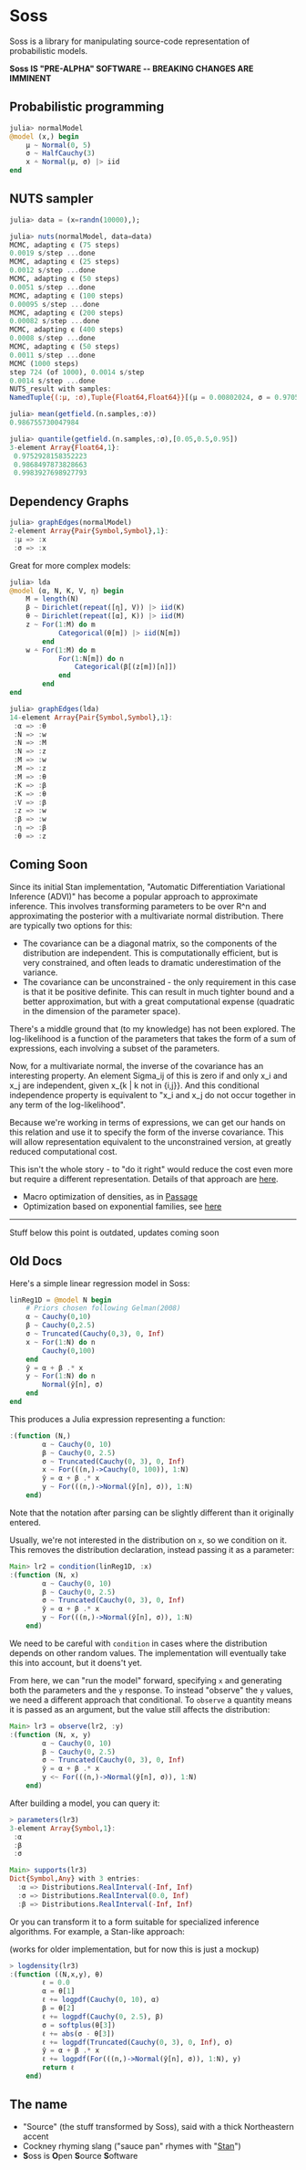 # Soss

Soss is a library for manipulating source-code representation of probabilistic models.

**Soss IS "PRE-ALPHA" SOFTWARE -- BREAKING CHANGES ARE IMMINENT**

## Probabilistic programming

```julia
julia> normalModel
@model (x,) begin
    μ ~ Normal(0, 5)
    σ ~ HalfCauchy(3)
    x ⩪ Normal(μ, σ) |> iid
end
```

## NUTS sampler

```julia
julia> data = (x=randn(10000),);

julia> nuts(normalModel, data=data)
MCMC, adapting ϵ (75 steps)
0.0019 s/step ...done
MCMC, adapting ϵ (25 steps)
0.0012 s/step ...done
MCMC, adapting ϵ (50 steps)
0.0051 s/step ...done
MCMC, adapting ϵ (100 steps)
0.00095 s/step ...done
MCMC, adapting ϵ (200 steps)
0.00082 s/step ...done
MCMC, adapting ϵ (400 steps)
0.0008 s/step ...done
MCMC, adapting ϵ (50 steps)
0.0011 s/step ...done
MCMC (1000 steps)
step 724 (of 1000), 0.0014 s/step
0.0014 s/step ...done
NUTS_result with samples:
NamedTuple{(:μ, :σ),Tuple{Float64,Float64}}[(μ = 0.00802024, σ = 0.970564), (μ = 0.0161026, σ = 1.00139), (μ = 0.0175141, σ = 0.990568), (μ = 0.0207275, σ = 0.987244), (μ = 0.0197949, σ = 0.995026), (μ = 0.040233, σ = 0.989478), (μ = 0.0310844, σ = 0.997195), (μ = 0.00844086, σ = 0.97504), (μ = 0.0101762, σ = 0.978574), (μ = 0.00557231, σ = 0.999823)  …  (μ = 0.021533, σ = 0.992712), (μ = 0.0212946, σ = 0.988297), (μ = 0.0330258, σ = 0.983934), (μ = 0.00697519, σ = 0.97588), (μ = -0.00422378, σ = 0.986204), (μ = 0.00335039, σ = 0.994075), (μ = 0.00971817, σ = 0.994991), (μ = 0.0104573, σ = 0.9988), (μ = 0.00752986, σ = 0.983179), (μ = 0.00999065, σ = 0.992955)]
```

```julia
julia> mean(getfield.(n.samples,:σ))
0.986755730047984

julia> quantile(getfield.(n.samples,:σ),[0.05,0.5,0.95])
3-element Array{Float64,1}:
 0.9752928158352223
 0.9868497873828663
 0.9983927698927793
```

## Dependency Graphs

```julia
julia> graphEdges(normalModel)
2-element Array{Pair{Symbol,Symbol},1}:
 :μ => :x
 :σ => :x
```

Great for more complex models:

```julia
julia> lda
@model (α, N, K, V, η) begin
    M = length(N)
    β ~ Dirichlet(repeat([η], V)) |> iid(K)
    θ ~ Dirichlet(repeat([α], K)) |> iid(M)
    z ~ For(1:M) do m
            Categorical(θ[m]) |> iid(N[m])
        end
    w ⩪ For(1:M) do m
            For(1:N[m]) do n
                Categorical(β[(z[m])[n]])
            end
        end
end

julia> graphEdges(lda)
14-element Array{Pair{Symbol,Symbol},1}:
 :α => :θ
 :N => :w
 :N => :M
 :N => :z
 :M => :w
 :M => :z
 :M => :θ
 :K => :β
 :K => :θ
 :V => :β
 :z => :w
 :β => :w
 :η => :β
 :θ => :z
```
## Coming Soon

Since its initial Stan implementation, "Automatic Differentiation Variational Inference (ADVI)" has become a popular approach to approximate inference. This involves transforming parameters to be over R^n and approximating the posterior with a multivariate normal distribution. There are typically two options for this:
- The covariance can be a diagonal matrix, so the components of the distribution are independent. This is computationally efficient, but is very constrained, and often leads to dramatic underestimation of the variance.
- The covariance can be unconstrained - the only requirement in this case is that it be positive definite. This can result in much tighter bound and a better approximation, but with a great computational expense (quadratic in the dimension of the parameter space).

There's a middle ground that (to my knowledge) has not been explored. The log-likelihood is a function of the parameters that takes the form of a sum of expressions, each involving a subset of the parameters. 

Now, for a multivariate normal, the inverse of the covariance has an interesting property. An element Sigma_ij of this is zero if and only x_i and x_j are independent, given x_{k | k not  in {i,j}}. And this conditional independence property is equivalent to "x_i and x_j do not occur together in any term of the log-likelihood".

Because we're working in terms of expressions, we can get our hands on this relation and use it to specify the form of the inverse covariance. This will allow representation equivalent to the unconstrained version, at greatly reduced computational cost.

This isn't the whole story - to "do it right" would reduce the cost even more but require a different representation. Details of that approach are [here](https://ac.els-cdn.com/S0047259X98917456/1-s2.0-S0047259X98917456-main.pdf?_tid=01eafbd5-e4ce-4b29-bc98-47dfacf99cf2&acdnat=1537155460_c2081b7161fb58932c1551173b5140d5).

- Macro optimization of densities, as in [Passage](https://www.dropbox.com/s/zg2g0cfiin0jdmr/Scherrer%20et%20al.%20-%202014%20-%20Passage%20A%20Parallel%20Sampler%20Generator%20for%20Hierarchical%20Bayesian%20Modeling.pdf)
- Optimization based on exponential families, see [here](https://www.dropbox.com/s/26omxn6zo8gia3u/Scherrer%20-%20Unknown%20-%20An%20Exponential%20Family%20Basis%20for%20Probabilistic%20Programming.pdf?dl=0)

---
Stuff below this point is outdated, updates coming soon

## Old Docs

Here's a simple linear regression model in Soss:

```julia
linReg1D = @model N begin
    # Priors chosen following Gelman(2008)
    α ~ Cauchy(0,10)
    β ~ Cauchy(0,2.5)
    σ ~ Truncated(Cauchy(0,3), 0, Inf)
    x ~ For(1:N) do n 
        Cauchy(0,100)
    end
    ŷ = α + β .* x
    y ~ For(1:N) do n 
        Normal(ŷ[n], σ)
    end
end
```

This produces a Julia expression representing a function:
```julia
:(function (N,)
        α ~ Cauchy(0, 10)
        β ~ Cauchy(0, 2.5)
        σ ~ Truncated(Cauchy(0, 3), 0, Inf)
        x ~ For(((n,)->Cauchy(0, 100)), 1:N)
        ŷ = α + β .* x
        y ~ For(((n,)->Normal(ŷ[n], σ)), 1:N)
    end)
```

Note that the notation after parsing can be slightly different than it originally entered.

Usually, we're not interested in the distribution on `x`, so we condition on it. This removes the distribution declaration, instead passing it as a parameter:

```julia
Main> lr2 = condition(linReg1D, :x)
:(function (N, x)
        α ~ Cauchy(0, 10)
        β ~ Cauchy(0, 2.5)
        σ ~ Truncated(Cauchy(0, 3), 0, Inf)
        ŷ = α + β .* x
        y ~ For(((n,)->Normal(ŷ[n], σ)), 1:N)
    end)
```

We need to be careful with `condition` in cases where the distribution depends on other random values. The implementation will eventually take this into account, but it doens't yet.

From here, we can "run the model" forward, specifying `x` and generating both the parameters and the `y` response. To instead "observe" the `y` values, we need a different approach that conditional. To `observe` a quantity means it is passed as an argument, but the value still affects the distribution:

```julia
Main> lr3 = observe(lr2, :y)
:(function (N, x, y)
        α ~ Cauchy(0, 10)
        β ~ Cauchy(0, 2.5)
        σ ~ Truncated(Cauchy(0, 3), 0, Inf)
        ŷ = α + β .* x
        y <~ For(((n,)->Normal(ŷ[n], σ)), 1:N)
    end)
```

After building a model, you can query it:

```julia
> parameters(lr3)
3-element Array{Symbol,1}:
 :α
 :β
 :σ

Main> supports(lr3)
Dict{Symbol,Any} with 3 entries:
  :α => Distributions.RealInterval(-Inf, Inf)
  :σ => Distributions.RealInterval(0.0, Inf)
  :β => Distributions.RealInterval(-Inf, Inf)
```


Or you can transform it to a form suitable for specialized inference algorithms. For example, a Stan-like approach:

(works for older implementation, but for now this is just a mockup) 
```julia
> logdensity(lr3)
:(function ((N,x,y), θ)
        ℓ = 0.0
        α = θ[1]
        ℓ += logpdf(Cauchy(0, 10), α)
        β = θ[2]
        ℓ += logpdf(Cauchy(0, 2.5), β)
        σ = softplus(θ[3])
        ℓ += abs(σ - θ[3])
        ℓ += logpdf(Truncated(Cauchy(0, 3), 0, Inf), σ)
        ŷ = α + β .* x
        ℓ += logpdf(For(((n,)->Normal(ŷ[n], σ)), 1:N), y)
        return ℓ
    end)
```

## The name

* "Source" (the stuff transformed by Soss), said with a thick Northeastern accent
* Cockney rhyming slang ("sauce pan" rhymes with "[Stan](http://mc-stan.org/)")
* **S**oss is **O**pen **S**ource **S**oftware

